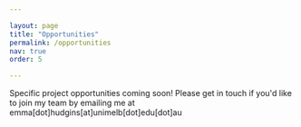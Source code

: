 ```yaml
---

layout: page
title: "Opportunities"
permalink: /opportunities
nav: true
order: 5

---
```



Specific project opportunities coming soon! Please get in touch if you'd like to join my team by emailing me at emma[dot]hudgins[at]unimelb[dot]edu[dot]au
